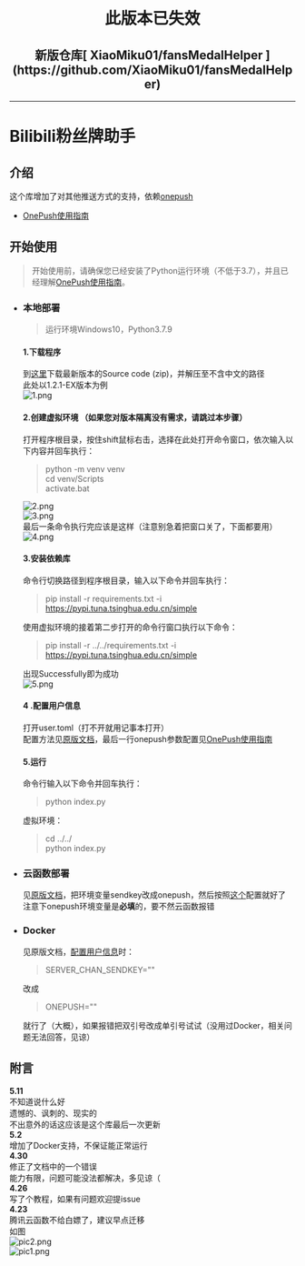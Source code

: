 <div align="center">
<p align="center">
<h1>此版本已失效</h1>
 <h2>新版仓库[ XiaoMiku01/fansMedalHelper ](https://github.com/XiaoMiku01/fansMedalHelper)</h2>
</p>
 </div>  
 
---  

# Bilibili粉丝牌助手  
  
## 介绍  
这个库增加了对其他推送方式的支持，依赖[onepush](https://github.com/y1ndan/onepush)  
- [OnePush使用指南](https://github.com/Huli-fox/bili-live-heart/blob/dev/docs/Guide/OnePush.md)  
  
## 开始使用  
> 开始使用前，请确保您已经安装了Python运行环境（不低于3.7），并且已经理解[OnePush使用指南](https://github.com/Huli-fox/bili-live-heart/blob/dev/docs/Guide/OnePush.md)。  

- ### 本地部署  
  > 运行环境Windows10，Python3.7.9  
  
  #### 1.下载程序  
  到[这里](https://github.com/Huli-fox/bili-live-heart/releases/)下载最新版本的Source code (zip)，并解压至不含中文的路径  
  此处以1.2.1-EX版本为例  
  ![1.png](https://s2.loli.net/2022/04/26/QYdJD4Ox9TaENRV.png)  
  #### 2.创建虚拟环境 （如果您对版本隔离没有需求，请跳过本步骤）  
  打开程序根目录，按住shift鼠标右击，选择在此处打开命令窗口，依次输入以下内容并回车执行：  
  > python -m venv venv  
  cd venv/Scripts  
  activate.bat  
  
  ![2.png](https://s2.loli.net/2022/04/26/MTcb89A3SEWfmqF.png)  
  ![3.png](https://s2.loli.net/2022/04/26/DO93gFd2vaXcb7s.png)  
  最后一条命令执行完应该是这样（注意别急着把窗口关了，下面都要用）  
  ![4.png](https://s2.loli.net/2022/04/26/wzNXhAgQFKYk8UP.png)  
  #### 3.安装依赖库  
  命令行切换路径到程序根目录，输入以下命令并回车执行：  
  > pip install -r requirements.txt -i https://pypi.tuna.tsinghua.edu.cn/simple  
  
  使用虚拟环境的接着第二步打开的命令行窗口执行以下命令：  
  > pip install -r ../../requirements.txt -i https://pypi.tuna.tsinghua.edu.cn/simple  
  
  出现Successfully即为成功  
  ![5.png](https://s2.loli.net/2022/04/26/FoHzl24ck9S5Vx1.png)  
  #### 4 .配置用户信息  
  打开user.toml（打不开就用记事本打开）  
  配置方法见[原版文档](https://xiaomiku01.github.io/bili-live-heart/LocalDocker/#_1-3-%E9%85%8D%E7%BD%AE%E7%94%A8%E6%88%B7%E4%BF%A1%E6%81%AF)，最后一行onepush参数配置见[OnePush使用指南](https://github.com/Huli-fox/bili-live-heart/blob/dev/docs/Guide/OnePush.md)  
  #### 5.运行  
  命令行输入以下命令并回车执行：  
  > python index.py  
  
  虚拟环境：  
  > cd ../../  
  python index.py  
  
- ### 云函数部署  
  见[原版文档](https://xiaomiku01.github.io/bili-live-heart/TencentCloud/)，把环境变量sendkey改成onepush，然后按照[这个](https://github.com/Huli-fox/bili-live-heart/blob/dev/docs/Guide/OnePush.md)配置就好了  
  注意下onepush环境变量是**必填**的，要不然云函数报错  
  
- ### Docker  
  见原版文档，[配置用户信息](https://xiaomiku01.github.io/bili-live-heart/LocalDocker/#_2-2-%E9%85%8D%E7%BD%AE%E7%94%A8%E6%88%B7%E4%BF%A1%E6%81%AF)时：  
  > SERVER_CHAN_SENDKEY=""  
  
  改成  
  > ONEPUSH=""  
  
  就行了（大概），如果报错把双引号改成单引号试试（没用过Docker，相关问题无法回答，见谅）
  
## 附言  
**5.11**  
不知道说什么好  
遗憾的、讽刺的、现实的  
不出意外的话这应该是这个库最后一次更新  
**5.2**  
增加了Docker支持，不保证能正常运行  
**4.30**  
修正了文档中的一个错误  
能力有限，问题可能没法都解决，多见谅（  
**4.26**  
写了个教程，如果有问题欢迎提issue  
**4.23**  
腾讯云函数不给白嫖了，建议早点迁移  
如图  
![pic2.png](https://s2.loli.net/2022/04/23/sE72xQ9o6U8pr1b.png)  
![pic1.png](https://s2.loli.net/2022/04/23/4DyzlrcWnsS63p1.png)  
